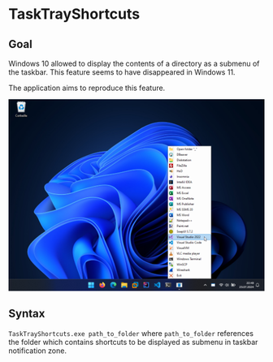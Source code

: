 TaskTrayShortcuts
=================

Goal
----

Windows 10 allowed to display the contents of a directory as a submenu of
the taskbar. This feature seems to have disappeared in Windows 11.

The application aims to reproduce this feature.

![Sample image](sample.png "Title")

Syntax
------
`TaskTrayShortcuts.exe path_to_folder`
where `path_to_folder` references the folder which contains shortcuts to
be displayed as submenu in taskbar notification zone.